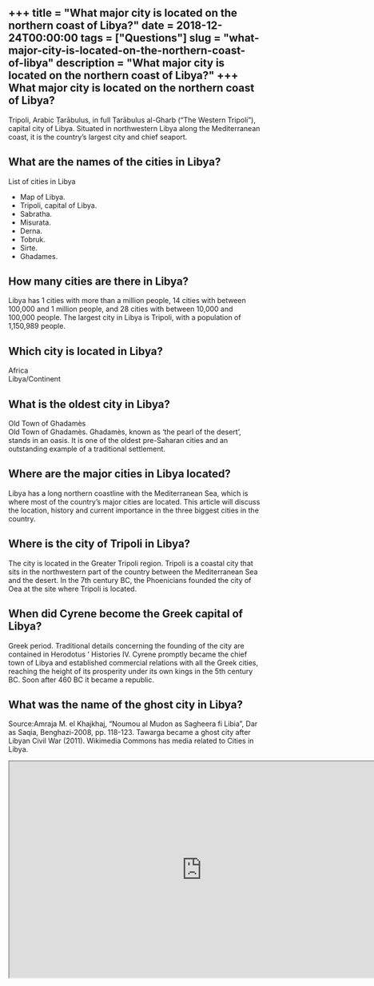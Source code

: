+++
title = "What major city is located on the northern coast of Libya?"
date = 2018-12-24T00:00:00
tags = ["Questions"]
slug = "what-major-city-is-located-on-the-northern-coast-of-libya"
description = "What major city is located on the northern coast of Libya?"
+++
What major city is located on the northern coast of Libya?
----------------------------------------------------------

Tripoli, Arabic Ṭarābulus, in full Ṭarābulus al-Gharb (“The Western Tripoli”), capital city of Libya. Situated in northwestern Libya along the Mediterranean coast, it is the country’s largest city and chief seaport.

What are the names of the cities in Libya?
------------------------------------------

List of cities in Libya

- Map of Libya.
- Tripoli, capital of Libya.
- Sabratha.
- Misurata.
- Derna.
- Tobruk.
- Sirte.
- Ghadames.

How many cities are there in Libya?
-----------------------------------

Libya has 1 cities with more than a million people, 14 cities with between 100,000 and 1 million people, and 28 cities with between 10,000 and 100,000 people. The largest city in Libya is Tripoli, with a population of 1,150,989 people.

Which city is located in Libya?
-------------------------------

Africa  
Libya/Continent

What is the oldest city in Libya?
---------------------------------

Old Town of Ghadamès  
Old Town of Ghadamès. Ghadamès, known as ‘the pearl of the desert’, stands in an oasis. It is one of the oldest pre-Saharan cities and an outstanding example of a traditional settlement.

Where are the major cities in Libya located?
--------------------------------------------

Libya has a long northern coastline with the Mediterranean Sea, which is where most of the country’s major cities are located. This article will discuss the location, history and current importance in the three biggest cities in the country.

Where is the city of Tripoli in Libya?
--------------------------------------

The city is located in the Greater Tripoli region. Tripoli is a coastal city that sits in the northwestern part of the country between the Mediterranean Sea and the desert. In the 7th century BC, the Phoenicians founded the city of Oea at the site where Tripoli is located.

When did Cyrene become the Greek capital of Libya?
--------------------------------------------------

Greek period. Traditional details concerning the founding of the city are contained in Herodotus ‘ Histories IV. Cyrene promptly became the chief town of Libya and established commercial relations with all the Greek cities, reaching the height of its prosperity under its own kings in the 5th century BC. Soon after 460 BC it became a republic.

What was the name of the ghost city in Libya?
---------------------------------------------

Source:Amraja M. el Khajkhaj, “Noumou al Mudon as Sagheera fi Libia”, Dar as Saqia, Benghazi-2008, pp. 118-123. Tawarga became a ghost city after Libyan Civil War (2011). Wikimedia Commons has media related to Cities in Libya.

<iframe allow="accelerometer; autoplay; clipboard-write; encrypted-media; gyroscope; picture-in-picture" allowfullscreen="" class="__youtube_prefs__  epyt-is-override  no-lazyload" data-no-lazy="1" data-origheight="433" data-origwidth="770" data-skipgform_ajax_framebjll="" height="433" id="_ytid_44265" loading="lazy" src="https://www.youtube.com/embed/3d4ELyVxAdk?enablejsapi=1&autoplay=0&cc_load_policy=0&cc_lang_pref=&iv_load_policy=1&loop=0&modestbranding=0&rel=1&fs=1&playsinline=0&autohide=2&theme=dark&color=red&controls=1&" title="YouTube player" width="770"></iframe>